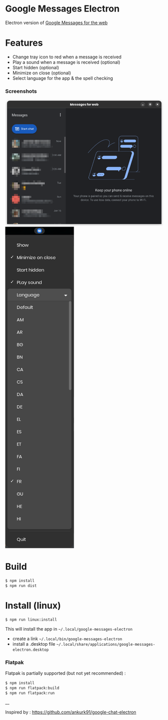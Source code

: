 # Google Messages Electron

Electron version of [Google Messages for the web](https://messages.google.com/web/conversations)

# Features

- Change tray icon to red when a message is received
- Play a sound when a message is received (optional)
- Start hidden (optional)
- Minimize on close (optional)
- Select language for the app & the spell checking 

### Screenshots

![Menu](.github/messages.png)
![Menu](.github/menu.png)

# Build

```
$ npm install
$ npm run dist
```

# Install (linux)

```
$ npm run linux:install
```

This will install the app in `~/.local/google-messages-electron` 
- create a link `~/.local/bin/google-messages-electron`
- install a .desktop file `~/.local/share/applications/google-messages-electron.desktop`

### Flatpak

Flatpak is partially supported (but not yet recommended) :

```
$ npm install
$ npm run flatpack:build
$ npm run flatpack:run
```

__

Inspired by : https://github.com/ankurk91/google-chat-electron

